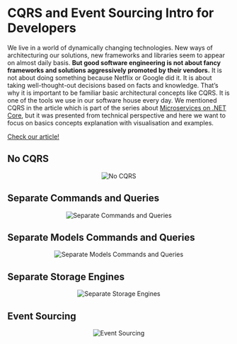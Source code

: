 # CQRS and Event Sourcing Intro for Developers

We live in a world of dynamically changing technologies. New ways of architecturing our solutions, new frameworks and libraries seem to appear on almost daily basis.
**But good software engineering is not about fancy frameworks and solutions aggressively promoted by their vendors.** It is not about doing something because Netflix or Google did it. It is about taking well-thought-out decisions based on facts and knowledge. That’s why it is important to be familiar basic architectural concepts like CQRS. It is one of the tools we use in our software house every day. We mentioned CQRS in the article which is part of the series about [Microservices on .NET Core](https://altkomsoftware.pl/en/blog/building-microservices-on-net-core-1/), but it was presented from technical perspective and here we want to focus on basics concepts explanation with visualisation and examples.

[Check our article!](https://altkomsoftware.pl/en/blog/cqrs-event-sourcing/)

## No CQRS

<p align="center">
    <img alt="No CQRS" src="https://raw.githubusercontent.com/asc-lab/java-cqrs-intro/master/readme-images/1_no_cqrs.png" />
</p>

## Separate Commands and Queries

<p align="center">
    <img alt="Separate Commands and Queries" src="https://raw.githubusercontent.com/asc-lab/java-cqrs-intro/master/readme-images/2_separe_commands_queries.png" />
</p>

## Separate Models Commands and Queries

<p align="center">
    <img alt="Separate Models Commands and Queries" src="https://raw.githubusercontent.com/asc-lab/java-cqrs-intro/master/readme-images/3_separate_models_commands_queries.png" />
</p>

## Separate Storage Engines

<p align="center">
    <img alt="Separate Storage Engines" src="https://raw.githubusercontent.com/asc-lab/java-cqrs-intro/master/readme-images/4_separate_storage_engines.png" />
</p>

## Event Sourcing

<p align="center">
    <img alt="Event Sourcing" src="https://raw.githubusercontent.com/asc-lab/java-cqrs-intro/master/readme-images/5_event_sourcing.png" />
</p>
